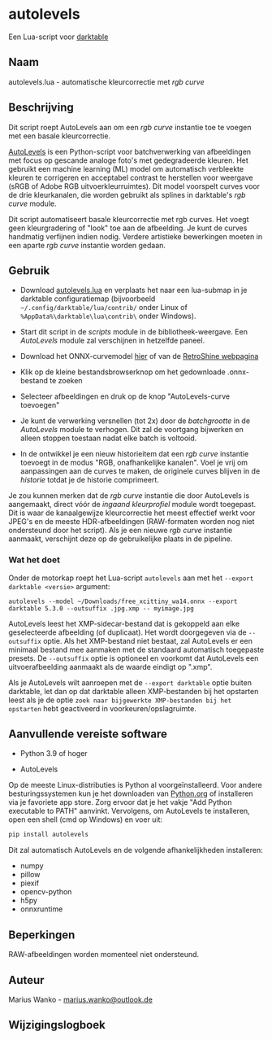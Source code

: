 # autolevels

Een Lua-script voor [darktable](https://www.darktable.org)

## Naam

autolevels.lua - automatische kleurcorrectie met _rgb curve_

## Beschrijving

Dit script roept AutoLevels aan om een _rgb curve_ instantie toe te voegen met een basale kleurcorrectie.

[AutoLevels](https://github.com/yellowdolphin/autolevels) is een Python-script voor batchverwerking van afbeeldingen met focus op gescande analoge foto's met gedegradeerde kleuren. Het gebruikt een machine learning (ML) model om automatisch verbleekte kleuren te corrigeren en acceptabel contrast te herstellen voor weergave (sRGB of Adobe RGB uitvoerkleurruimtes). Dit model voorspelt curves voor de drie kleurkanalen, die worden gebruikt als splines in darktable's _rgb curve_ module.

Dit script automatiseert basale kleurcorrectie met rgb curves. Het voegt geen kleurgradering of "look" toe aan de afbeelding. Je kunt de curves handmatig verfijnen indien nodig. Verdere artistieke bewerkingen moeten in een aparte _rgb curve_ instantie worden gedaan.

## Gebruik

* Download [autolevels.lua](https://raw.githubusercontent.com/yellowdolphin/darktable-autolevels-module/master/autolevels.lua) en verplaats het naar een lua-submap in je darktable configuratiemap (bijvoorbeeld `~/.config/darktable/lua/contrib/` onder Linux of `%AppData%\darktable\lua\contrib\` onder Windows).

* Start dit script in de _scripts_ module in de bibliotheek-weergave. Een _AutoLevels_ module zal verschijnen in hetzelfde paneel.

* Download het ONNX-curvemodel [hier](https://github.com/yellowdolphin/darktable-autolevels-module/releases/download/v1.0.0rc/free_xcittiny_wa14.onnx) of van de [RetroShine webpagina](https://retroshine.eu/download/free_xcittiny_wa14.onnx)

* Klik op de kleine bestandsbrowserknop om het gedownloade .onnx-bestand te zoeken

* Selecteer afbeeldingen en druk op de knop "AutoLevels-curve toevoegen"

* Je kunt de verwerking versnellen (tot 2x) door de *batchgrootte* in de _AutoLevels_ module te verhogen. Dit zal de voortgang bijwerken en alleen stoppen toestaan nadat elke batch is voltooid.

* In de ontwikkel je een nieuw historieitem dat een _rgb curve_ instantie toevoegt in de modus "RGB, onafhankelijke kanalen". Voel je vrij om aanpassingen aan de curves te maken, de originele curves blijven in de _historie_ totdat je de historie comprimeert.

Je zou kunnen merken dat de _rgb curve_ instantie die door AutoLevels is aangemaakt, direct vóór de _ingaand kleurprofiel_ module wordt toegepast. Dit is waar de kanaalgewijze kleurcorrectie het meest effectief werkt voor JPEG's en de meeste HDR-afbeeldingen (RAW-formaten worden nog niet ondersteund door het script). Als je een nieuwe _rgb curve_ instantie aanmaakt, verschijnt deze op de gebruikelijke plaats in de pipeline.

### Wat het doet

Onder de motorkap roept het Lua-script `autolevels` aan met het `--export darktable <versie>` argument:

```
autolevels --model ~/Downloads/free_xcittiny_wa14.onnx --export darktable 5.3.0 --outsuffix .jpg.xmp -- myimage.jpg
```

AutoLevels leest het XMP-sidecar-bestand dat is gekoppeld aan elke geselecteerde afbeelding (of duplicaat). Het wordt doorgegeven via de `--outsuffix` optie. Als het XMP-bestand niet bestaat, zal AutoLevels er een minimaal bestand mee aanmaken met de standaard automatisch toegepaste presets. De `--outsuffix` optie is optioneel en voorkomt dat AutoLevels een uitvoerafbeelding aanmaakt als de waarde eindigt op ".xmp".

Als je AutoLevels wilt aanroepen met de `--export darktable` optie buiten darktable, let dan op dat darktable alleen XMP-bestanden bij het opstarten leest als je de optie `zoek naar bijgewerkte XMP-bestanden bij het opstarten` hebt geactiveerd in voorkeuren/opslagruimte.

## Aanvullende vereiste software

- Python 3.9 of hoger

- AutoLevels

Op de meeste Linux-distributies is Python al voorgeïnstalleerd. Voor andere besturingssystemen kun je het downloaden van [Python.org](https://www.python.org/downloads/) of installeren via je favoriete app store. Zorg ervoor dat je het vakje "Add Python executable to PATH" aanvinkt. Vervolgens, om AutoLevels te installeren, open een shell (cmd op Windows) en voer uit:

```bash
pip install autolevels
```

Dit zal automatisch AutoLevels en de volgende afhankelijkheden installeren:

- numpy
- pillow
- piexif
- opencv-python
- h5py
- onnxruntime

## Beperkingen

RAW-afbeeldingen worden momenteel niet ondersteund.

## Auteur

Marius Wanko - marius.wanko@outlook.de

## Wijzigingslogboek
